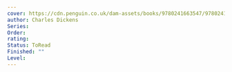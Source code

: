 ```yaml
---
cover: https://cdn.penguin.co.uk/dam-assets/books/9780241663547/9780241663547-jacket-large.jpg
author: Charles Dickens
Series: 
Order: 
rating: 
Status: ToRead
Finished: ""
Level:
---
```








